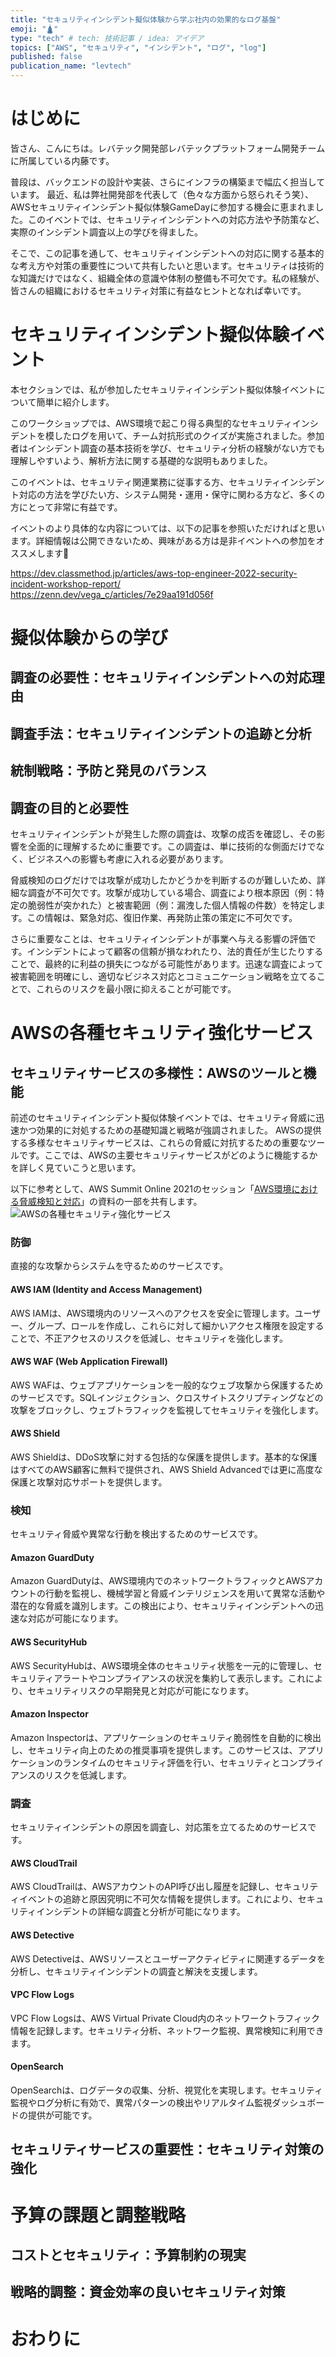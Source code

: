 ```yaml
---
title: "セキュリティインシデント擬似体験から学ぶ社内の効果的なログ基盤"
emoji: "🛕"
type: "tech" # tech: 技術記事 / idea: アイデア
topics: ["AWS", "セキュリティ", "インシデント", "ログ", "log"]
published: false
publication_name: "levtech"
---
```


# はじめに
皆さん、こんにちは。レバテック開発部レバテックプラットフォーム開発チームに所属している内藤です。

普段は、バックエンドの設計や実装、さらにインフラの構築まで幅広く担当しています。
最近、私は弊社開発部を代表して（色々な方面から怒られそう笑）、AWSセキュリティインシデント擬似体験GameDayに参加する機会に恵まれました。このイベントでは、セキュリティインシデントへの対応方法や予防策など、実際のインシデント調査以上の学びを得ました。

そこで、この記事を通して、セキュリティインシデントへの対応に関する基本的な考え方や対策の重要性について共有したいと思います。セキュリティは技術的な知識だけではなく、組織全体の意識や体制の整備も不可欠です。私の経験が、皆さんの組織におけるセキュリティ対策に有益なヒントとなれば幸いです。

# セキュリティインシデント擬似体験イベント
本セクションでは、私が参加したセキュリティインシデント擬似体験イベントについて簡単に紹介します。

このワークショップでは、AWS環境で起こり得る典型的なセキュリティインシデントを模したログを用いて、チーム対抗形式のクイズが実施されました。参加者はインシデント調査の基本技術を学び、セキュリティ分析の経験がない方でも理解しやすいよう、解析方法に関する基礎的な説明もありました。

このイベントは、セキュリティ関連業務に従事する方、セキュリティインシデント対応の方法を学びたい方、システム開発・運用・保守に関わる方など、多くの方にとって非常に有益です。

イベントのより具体的な内容については、以下の記事を参照いただければと思います。詳細情報は公開できないため、興味がある方は是非イベントへの参加をオススメします👋

https://dev.classmethod.jp/articles/aws-top-engineer-2022-security-incident-workshop-report/
https://zenn.dev/vega_c/articles/7e29aa191d056f

# 擬似体験からの学び
## 調査の必要性：セキュリティインシデントへの対応理由
## 調査手法：セキュリティインシデントの追跡と分析
## 統制戦略：予防と発見のバランス
## 調査の目的と必要性
セキュリティインシデントが発生した際の調査は、攻撃の成否を確認し、その影響を全面的に理解するために重要です。この調査は、単に技術的な側面だけでなく、ビジネスへの影響も考慮に入れる必要があります。

脅威検知のログだけでは攻撃が成功したかどうかを判断するのが難しいため、詳細な調査が不可欠です。攻撃が成功している場合、調査により根本原因（例：特定の脆弱性が突かれた）と被害範囲（例：漏洩した個人情報の件数）を特定します。この情報は、緊急対応、復旧作業、再発防止策の策定に不可欠です。

さらに重要なことは、セキュリティインシデントが事業へ与える影響の評価です。インシデントによって顧客の信頼が損なわれたり、法的責任が生じたりすることで、最終的に利益の損失につながる可能性があります。迅速な調査によって被害範囲を明確にし、適切なビジネス対応とコミュニケーション戦略を立てることで、これらのリスクを最小限に抑えることが可能です。


# AWSの各種セキュリティ強化サービス
## セキュリティサービスの多様性：AWSのツールと機能
前述のセキュリティインシデント擬似体験イベントでは、セキュリティ脅威に迅速かつ効果的に対処するための基礎知識と戦略が強調されました。
AWSの提供する多様なセキュリティサービスは、これらの脅威に対抗するための重要なツールです。ここでは、AWSの主要セキュリティサービスがどのように機能するかを詳しく見ていこうと思います。

以下に参考として、AWS Summit Online 2021のセッション「[AWS環境における脅威検知と対応](https://d1.awsstatic.com/events/jp/2021/summit-online/AWS-39_AWS_Summit_Online_2021_SEC03.pdf)」の資料の一部を共有します。
![AWSの各種セキュリティ強化サービス](/images/effective_internal_logging_infrastructure/security_service.png)

### 防御
直接的な攻撃からシステムを守るためのサービスです。

#### AWS IAM (Identity and Access Management)
AWS IAMは、AWS環境内のリソースへのアクセスを安全に管理します。ユーザー、グループ、ロールを作成し、これらに対して細かいアクセス権限を設定することで、不正アクセスのリスクを低減し、セキュリティを強化します。

#### AWS WAF (Web Application Firewall)
AWS WAFは、ウェブアプリケーションを一般的なウェブ攻撃から保護するためのサービスです。SQLインジェクション、クロスサイトスクリプティングなどの攻撃をブロックし、ウェブトラフィックを監視してセキュリティを強化します。

#### AWS Shield
AWS Shieldは、DDoS攻撃に対する包括的な保護を提供します。基本的な保護はすべてのAWS顧客に無料で提供され、AWS Shield Advancedでは更に高度な保護と攻撃対応サポートを提供します。

### 検知
セキュリティ脅威や異常な行動を検出するためのサービスです。

#### Amazon GuardDuty
Amazon GuardDutyは、AWS環境内でのネットワークトラフィックとAWSアカウントの行動を監視し、機械学習と脅威インテリジェンスを用いて異常な活動や潜在的な脅威を識別します。この検出により、セキュリティインシデントへの迅速な対応が可能になります。

#### AWS SecurityHub
AWS SecurityHubは、AWS環境全体のセキュリティ状態を一元的に管理し、セキュリティアラートやコンプライアンスの状況を集約して表示します。これにより、セキュリティリスクの早期発見と対応が可能になります。

#### Amazon Inspector
Amazon Inspectorは、アプリケーションのセキュリティ脆弱性を自動的に検出し、セキュリティ向上のための推奨事項を提供します。このサービスは、アプリケーションのランタイムのセキュリティ評価を行い、セキュリティとコンプライアンスのリスクを低減します。

### 調査
セキュリティインシデントの原因を調査し、対応策を立てるためのサービスです。

#### AWS CloudTrail
AWS CloudTrailは、AWSアカウントのAPI呼び出し履歴を記録し、セキュリティイベントの追跡と原因究明に不可欠な情報を提供します。これにより、セキュリティインシデントの詳細な調査と分析が可能になります。

#### AWS Detective
AWS Detectiveは、AWSリソースとユーザーアクティビティに関連するデータを分析し、セキュリティインシデントの調査と解決を支援します。

#### VPC Flow Logs
VPC Flow Logsは、AWS Virtual Private Cloud内のネットワークトラフィック情報を記録します。セキュリティ分析、ネットワーク監視、異常検知に利用できます。

#### OpenSearch
OpenSearchは、ログデータの収集、分析、視覚化を実現します。セキュリティ監視やログ分析に有効で、異常パターンの検出やリアルタイム監視ダッシュボードの提供が可能です。

## セキュリティサービスの重要性：セキュリティ対策の強化

# 予算の課題と調整戦略
## コストとセキュリティ：予算制約の現実
## 戦略的調整：資金効率の良いセキュリティ対策

# おわりに
